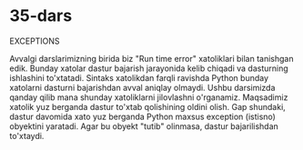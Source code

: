# 35-dars
EXCEPTIONS


Avvalgi darslarimizning birida biz "Run time error" xatoliklari bilan tanishgan edik. Bunday xatolar dastur bajarish jarayonida kelib chiqadi va dasturning ishlashini to'xtatadi. Sintaks xatolikdan farqli ravishda Python bunday xatolarni dasturni bajarishdan avval aniqlay olmaydi. 
Ushbu darsimizda qanday qilib mana shunday xatoliklarni jilovlashni o'rganamiz. Maqsadimiz xatolik yuz berganda dastur to'xtab qolishining oldini olish. Gap shundaki, dastur davomida xato yuz berganda Python maxsus exception (istisno) obyektini yaratadi. Agar bu obyekt "tutib" olinmasa, dastur bajarilishdan to'xtaydi. 
